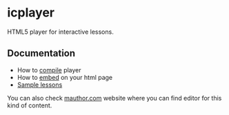 # icplayer

HTML5 player for interactive lessons.


## Documentation

* How to [compile](doc/compile.md) player
* How to [embed](doc/embed.md) on your html page
* [Sample lessons](doc/samples.md)

  
You can also check [mauthor.com](http://www.mauthor.com) website 
where you can find editor for this kind of content.
